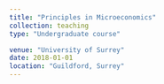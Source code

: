 ```yaml
---
title: "Principles in Microeconomics"
collection: teaching
type: "Undergraduate course"

venue: "University of Surrey"
date: 2018-01-01
location: "Guildford, Surrey"
---
```


